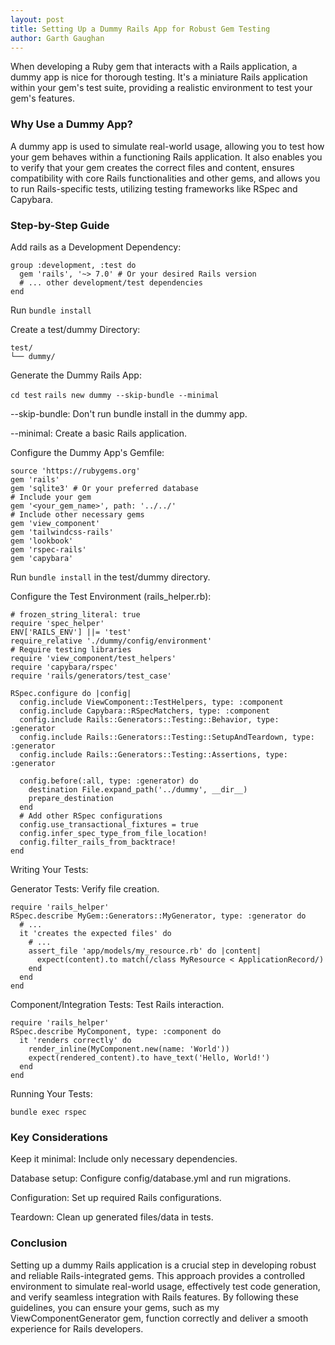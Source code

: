 ```yaml
---
layout: post
title: Setting Up a Dummy Rails App for Robust Gem Testing
author: Garth Gaughan
---
```


When developing a Ruby gem that interacts with a Rails application, a dummy app is nice for thorough testing. It's a miniature Rails application within your gem's test suite, providing a realistic environment to test your gem's features.

### Why Use a Dummy App?

A dummy app is used to simulate real-world usage, allowing you to test how your gem behaves within a functioning Rails application. It also enables you to verify that your gem creates the correct files and content, ensures compatibility with core Rails functionalities and other gems, and allows you to run Rails-specific tests, utilizing testing frameworks like RSpec and Capybara.

### Step-by-Step Guide

Add rails as a Development Dependency:
```
group :development, :test do
  gem 'rails', '~> 7.0' # Or your desired Rails version
  # ... other development/test dependencies
end
```

Run ```bundle install```

Create a test/dummy Directory:
```
test/
└── dummy/
```
Generate the Dummy Rails App:

```cd test```
```rails new dummy --skip-bundle --minimal```

--skip-bundle:  Don't run bundle install in the dummy app.

--minimal: Create a basic Rails application.

Configure the Dummy App's Gemfile:
```
source 'https://rubygems.org'
gem 'rails'
gem 'sqlite3' # Or your preferred database
# Include your gem
gem '<your_gem_name>', path: '../../'
# Include other necessary gems
gem 'view_component'
gem 'tailwindcss-rails'
gem 'lookbook'
gem 'rspec-rails'
gem 'capybara'
```

Run `bundle install` in the test/dummy directory.

Configure the Test Environment (rails_helper.rb):
```
# frozen_string_literal: true
require 'spec_helper'
ENV['RAILS_ENV'] ||= 'test'
require_relative './dummy/config/environment'
# Require testing libraries
require 'view_component/test_helpers'
require 'capybara/rspec'
require 'rails/generators/test_case'

RSpec.configure do |config|
  config.include ViewComponent::TestHelpers, type: :component
  config.include Capybara::RSpecMatchers, type: :component
  config.include Rails::Generators::Testing::Behavior, type: :generator
  config.include Rails::Generators::Testing::SetupAndTeardown, type: :generator
  config.include Rails::Generators::Testing::Assertions, type: :generator
  
  config.before(:all, type: :generator) do
    destination File.expand_path('../dummy', __dir__)
    prepare_destination
  end
  # Add other RSpec configurations
  config.use_transactional_fixtures = true
  config.infer_spec_type_from_file_location!
  config.filter_rails_from_backtrace!
end
```

Writing Your Tests:

Generator Tests: Verify file creation.
```
require 'rails_helper'
RSpec.describe MyGem::Generators::MyGenerator, type: :generator do
  # ...
  it 'creates the expected files' do
    # ...
    assert_file 'app/models/my_resource.rb' do |content|
      expect(content).to match(/class MyResource < ApplicationRecord/)
    end
  end
end
```

Component/Integration Tests: Test Rails interaction.
```
require 'rails_helper'
RSpec.describe MyComponent, type: :component do
  it 'renders correctly' do
    render_inline(MyComponent.new(name: 'World'))
    expect(rendered_content).to have_text('Hello, World!')
  end
end
```
Running Your Tests:

```bundle exec rspec```

### Key Considerations

Keep it minimal: Include only necessary dependencies.

Database setup: Configure config/database.yml and run migrations.

Configuration: Set up required Rails configurations.

Teardown: Clean up generated files/data in tests.

### Conclusion

Setting up a dummy Rails application is a crucial step in developing robust and reliable Rails-integrated gems.  This approach provides a controlled environment to simulate real-world usage, effectively test code generation, and verify seamless integration with Rails features.  By following these guidelines, you can ensure your gems, such as my ViewComponentGenerator gem, function correctly and deliver a smooth experience for Rails developers.


